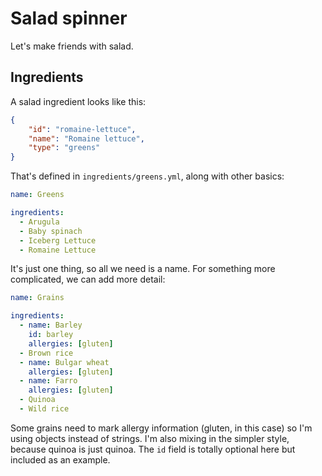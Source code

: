 # Salad spinner

Let's make friends with salad.

## Ingredients

A salad ingredient looks like this:

```json
{
	"id": "romaine-lettuce",
	"name": "Romaine lettuce",
	"type": "greens"
}
```

That's defined in `ingredients/greens.yml`, along with other basics:

```yml
name: Greens

ingredients:
  - Arugula
  - Baby spinach
  - Iceberg Lettuce
  - Romaine Lettuce
```

It's just one thing, so all we need is a name. For something more complicated, we can add more detail:

```yml
name: Grains

ingredients:
  - name: Barley
    id: barley
    allergies: [gluten]
  - Brown rice
  - name: Bulgar wheat
    allergies: [gluten]
  - name: Farro
    allergies: [gluten]
  - Quinoa
  - Wild rice
```

Some grains need to mark allergy information (gluten, in this case) so I'm using objects instead of strings. I'm also mixing in the simpler style, because quinoa is just quinoa. The `id` field is totally optional here but included as an example.
